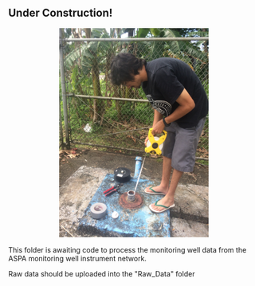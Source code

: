 ## Under Construction!

<p align="center">
  <img width="300" height="420" src=/Docs/Figures/IMG_1133.JPG >
</p>

This folder is awaiting code to process the monitoring well data from the ASPA monitoring well instrument network.

Raw data should be uploaded into the "Raw_Data" folder
